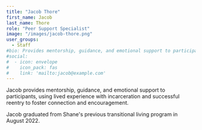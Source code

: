 ```yaml
---
title: "Jacob Thore"
first_name: Jacob
last_name: Thore
role: "Peer Support Specialist"
image: "/images/jacob-thore.png"
user_groups:
  - Staff
#bio: Provides mentorship, guidance, and emotional support to participants, using lived experience with incarceration and successful reentry to foster connection and encouragement.
#social:
#  - icon: envelope
#    icon_pack: fas
#    link: 'mailto:jacob@example.com'
---
```


Jacob provides mentorship, guidance, and emotional support to participants, using lived experience with incarceration and successful reentry to foster connection and encouragement.

Jacob graduated from Shane's previous transitional living program in August 2022.